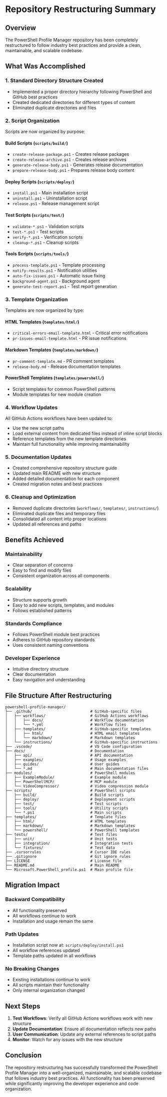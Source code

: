 # Repository Restructuring Summary

## Overview

The PowerShell Profile Manager repository has been completely restructured to follow industry best practices and provide a clean, maintainable, and scalable codebase.

## What Was Accomplished

### 1. **Standard Directory Structure Created**
- Implemented a proper directory hierarchy following PowerShell and GitHub best practices
- Created dedicated directories for different types of content
- Eliminated duplicate directories and files

### 2. **Script Organization**
Scripts are now organized by purpose:

#### **Build Scripts** (`scripts/build/`)
- `create-release-package.ps1` - Creates release packages
- `create-release-archive.ps1` - Creates release archives  
- `generate-release-body.ps1` - Generates release documentation
- `prepare-release-body.ps1` - Prepares release body content

#### **Deploy Scripts** (`scripts/deploy/`)
- `install.ps1` - Main installation script
- `uninstall.ps1` - Uninstallation script
- `release.ps1` - Release management script

#### **Test Scripts** (`scripts/test/`)
- `validate-*.ps1` - Validation scripts
- `test-*.ps1` - Test scripts
- `verify-*.ps1` - Verification scripts
- `cleanup-*.ps1` - Cleanup scripts

#### **Tools Scripts** (`scripts/tools/`)
- `process-template.ps1` - Template processing
- `notify-results.ps1` - Notification utilities
- `auto-fix-issues.ps1` - Automatic issue fixing
- `background-agent.ps1` - Background agent
- `generate-test-report.ps1` - Test report generation

### 3. **Template Organization**
Templates are now organized by type:

#### **HTML Templates** (`templates/html/`)
- `critical-errors-email-template.html` - Critical error notifications
- `pr-issues-email-template.html` - PR issue notifications

#### **Markdown Templates** (`templates/markdown/`)
- `pr-comment-template.md` - PR comment templates
- `release-body.md` - Release documentation templates

#### **PowerShell Templates** (`templates/powershell/`)
- Script templates for common PowerShell patterns
- Module templates for new module creation

### 4. **Workflow Updates**
All GitHub Actions workflows have been updated to:
- Use the new script paths
- Load external content from dedicated files instead of inline script blocks
- Reference templates from the new template directories
- Maintain full functionality while improving maintainability

### 5. **Documentation Updates**
- Created comprehensive repository structure guide
- Updated main README with new structure
- Added detailed documentation for each component
- Created migration notes and best practices

### 6. **Cleanup and Optimization**
- Removed duplicate directories (`workflows/`, `templates/`, `instructions/`)
- Eliminated duplicate files and temporary files
- Consolidated all content into proper locations
- Updated all references and paths

## Benefits Achieved

### **Maintainability**
- Clear separation of concerns
- Easy to find and modify files
- Consistent organization across all components

### **Scalability**
- Structure supports growth
- Easy to add new scripts, templates, and modules
- Follows established patterns

### **Standards Compliance**
- Follows PowerShell module best practices
- Adheres to GitHub repository standards
- Uses consistent naming conventions

### **Developer Experience**
- Intuitive directory structure
- Clear documentation
- Easy navigation and understanding

## File Structure After Restructuring

```
powershell-profile-manager/
├── .github/                          # GitHub-specific files
│   ├── workflows/                    # GitHub Actions workflows
│   │   ├── docs/                     # Workflow documentation
│   │   └── *.yml                     # Workflow files
│   ├── templates/                    # GitHub-specific templates
│   │   ├── html/                     # HTML email templates
│   │   └── markdown/                 # Markdown templates
│   └── instructions/                 # GitHub-specific instructions
├── .vscode/                          # VS Code configuration
├── docs/                             # Documentation
│   ├── api/                          # API documentation
│   ├── examples/                     # Usage examples
│   ├── guides/                       # User guides
│   └── *.md                          # Main documentation files
├── modules/                          # PowerShell modules
│   ├── ExampleModule/                # Example module
│   ├── PowerShellMCP/                # MCP module
│   └── VideoCompressor/              # Video compression module
├── scripts/                          # PowerShell scripts
│   ├── build/                        # Build scripts
│   ├── deploy/                       # Deployment scripts
│   ├── test/                         # Test scripts
│   ├── tools/                        # Utility scripts
│   └── *.ps1                         # Main scripts
├── templates/                        # Template files
│   ├── html/                         # HTML templates
│   ├── markdown/                     # Markdown templates
│   └── powershell/                   # PowerShell templates
├── tests/                            # Test files
│   ├── unit/                         # Unit tests
│   ├── integration/                  # Integration tests
│   └── fixtures/                     # Test data
├── .cursorrules                      # Cursor IDE rules
├── .gitignore                        # Git ignore rules
├── LICENSE                           # License file
├── README.md                         # Main README
└── Microsoft.PowerShell_profile.ps1  # Main profile file
```

## Migration Impact

### **Backward Compatibility**
- All functionality preserved
- All workflows continue to work
- Installation and usage remain the same

### **Path Updates**
- Installation script now at: `scripts/deploy/install.ps1`
- All workflow references updated
- Template paths updated in all workflows

### **No Breaking Changes**
- Existing installations continue to work
- All scripts maintain their functionality
- Only internal organization changed

## Next Steps

1. **Test Workflows**: Verify all GitHub Actions workflows work with new structure
2. **Update Documentation**: Ensure all documentation reflects new paths
3. **User Communication**: Update any external references to script paths
4. **Monitor**: Watch for any issues with the new structure

## Conclusion

The repository restructuring has successfully transformed the PowerShell Profile Manager into a well-organized, maintainable, and scalable codebase that follows industry best practices. All functionality has been preserved while significantly improving the developer experience and code organization.
